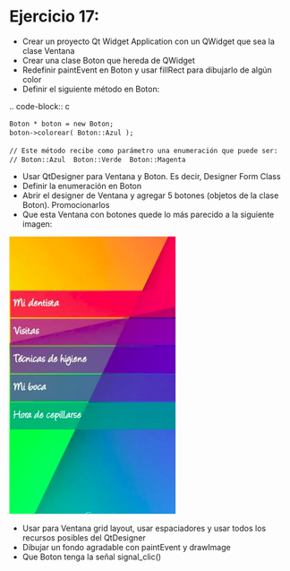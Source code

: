 Ejercicio 17:
=============
 
- Crear un proyecto Qt Widget Application con un QWidget que sea la clase Ventana
- Crear una clase Boton que hereda de QWidget
- Redefinir paintEvent en Boton y usar fillRect para dibujarlo de algún color
- Definir el siguiente método en Boton:

.. code-block:: c

	Boton * boton = new Boton;
	boton->colorear( Boton::Azul );

	// Este método recibe como parámetro una enumeración que puede ser:
	// Boton::Azul  Boton::Verde  Boton::Magenta

- Usar QtDesigner para Ventana y Boton. Es decir, Designer Form Class
- Definir la enumeración en Boton
- Abrir el designer de Ventana y agregar 5 botones (objetos de la clase Boton). Promocionarlos
- Que esta Ventana con botones quede lo más parecido a la siguiente imagen:

![Ejemplo de la ventana con botones](https://github.com/cosimani/Curso-POO-2025/raw/main/imagenes/botones.png)

- Usar para Ventana grid layout, usar espaciadores y usar todos los recursos posibles del QtDesigner
- Dibujar un fondo agradable con paintEvent y drawImage
- Que Boton tenga la señal signal_clic()